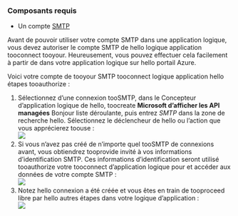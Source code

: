 ### <a name="prerequisites"></a>Composants requis
* Un compte [SMTP](https://wikipedia.org/wiki/Simple_Mail_Transfer_Protocol)  

Avant de pouvoir utiliser votre compte SMTP dans une application logique, vous devez autoriser le compte SMTP de hello logique application tooconnect tooyour. Heureusement, vous pouvez effectuer cela facilement à partir de dans votre application logique sur hello portail Azure.  

Voici votre compte de tooyour SMTP tooconnect logique application hello étapes tooauthorize :  

1. Sélectionnez d’une connexion tooSMTP, dans le Concepteur d’application logique de hello, toocreate **Microsoft d’afficher les API managées** Bonjour liste déroulante, puis entrez *SMTP* dans la zone de recherche hello. Sélectionnez le déclencheur de hello ou l’action que vous apprécierez toouse :  
   ![](./media/connectors-create-api-smtp/smtp-1.png)  
2. Si vous n’avez pas créé de n’importe quel tooSMTP de connexions avant, vous obtiendrez tooprovide invité à vos informations d’identification SMTP. Ces informations d’identification seront utilisé tooauthorize votre tooconnect d’application logique pour et accéder aux données de votre compte SMTP :  
   ![](./media/connectors-create-api-smtp/smtp-2.png)  
3. Notez hello connexion a été créée et vous êtes en train de tooproceed libre par hello autres étapes dans votre logique d’application :  
   ![](./media/connectors-create-api-smtp/smtp-3.png)  


